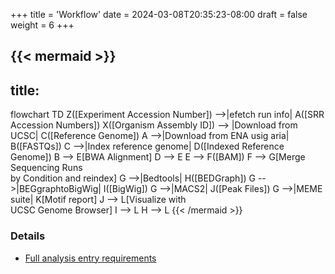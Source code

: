 +++
title = 'Workflow'
date = 2024-03-08T20:35:23-08:00
draft = false
weight = 6
+++

{{< mermaid >}}
---
title:
---
flowchart TD
    Z([Experiment Accession Number]) -->|efetch run info| A([SRR Accession Numbers])
	X([Organism Assembly ID]) --> |Download from UCSC| C([Reference Genome])
    A -->|Download from ENA usig aria| B([FASTQs])
    C -->|Index reference genome| D([Indexed Reference Genome])
    B --> E[BWA Alignment]
    D --> E
    E --> F([BAM])
    F --> G[Merge Sequencing Runs<br>by Condition and reindex]
    G -->|Bedtools| H([BEDGraph])
    G -->|BEGgraphtoBigWig| I([BigWig])
    G -->|MACS2| J([Peak Files])
    G -->|MEME suite| K[Motif report]
    J --> L[Visualize with<br>UCSC Genome Browser]
	I --> L
	H --> L
{{< /mermaid >}}

### Details

- [Full analysis entry requirements](https://bio-recap.github.io/Liu_2016/entry_and_reqs/)
